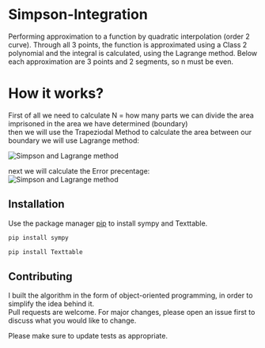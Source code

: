 # Simpson-Integration
Performing approximation to a function by quadratic interpolation (order 2 curve).
Through all 3 points, the function is approximated using a Class 2 polynomial and the integral is calculated, using the Lagrange method.
Below each approximation are 3 points and 2 segments, so n must be even.


# How it works? 
First of all we need to calculate N = how many parts we can divide the area imprisoned in the area we have determined (boundary) <br/>
then we will use the Trapeziodal Method to calculate the area between our boundary
we will use Lagrange method: <br/>

![Simpson and Lagrange method](https://i.ibb.co/d24hwmF/simpson.jpg)


next we will calculate the Error precentage:<br/>
![Simpson and Lagrange method](https://i.ibb.co/BC03LG4/error-precentage.jpg)


## Installation

Use the package manager [pip](https://pip.pypa.io/en/stable/) to install sympy and Texttable.

```bash
pip install sympy
```

```bash
pip install Texttable
```


## Contributing
I built the algorithm in the form of object-oriented programming, in order to simplify the idea behind it. <br/>
Pull requests are welcome. For major changes, please open an issue first to discuss what you would like to change.

Please make sure to update tests as appropriate.
